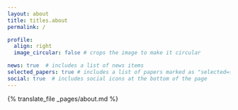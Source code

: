```yaml
---
layout: about
title: titles.about
permalink: /

profile:
  align: right
  image_circular: false # crops the image to make it circular

news: true  # includes a list of news items
selected_papers: true # includes a list of papers marked as "selected={true}"
social: true  # includes social icons at the bottom of the page
---
```


{% translate_file _pages/about.md %}

